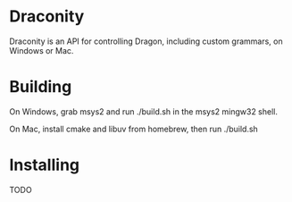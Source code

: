 Draconity
=========

Draconity is an API for controlling Dragon, including custom grammars, on Windows or Mac.

Building
========

On Windows, grab msys2 and run ./build.sh in the msys2 mingw32 shell.

On Mac, install cmake and libuv from homebrew, then run ./build.sh

Installing
========

TODO
